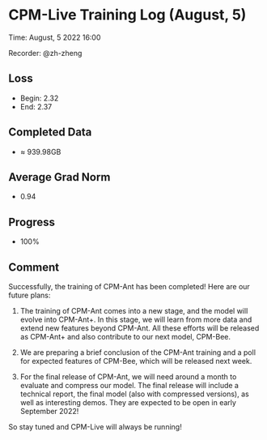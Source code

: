 
# CPM-Live Training Log (August, 5)

Time: August, 5 2022 16:00

Recorder: @zh-zheng

## Loss
- Begin: 2.32
- End: 2.37 
	
## Completed Data
- $\approx$ 939.98GB

## Average Grad Norm
- 0.94

## Progress
- 100%

## Comment

Successfully, the training of CPM-Ant has been completed! Here are our future plans:

1. The training of CPM-Ant comes into a new stage, and the model will evolve into CPM-Ant+. In this stage, we will learn from more data and extend new features beyond CPM-Ant. All these efforts will be released as CPM-Ant+ and also contribute to our next model, CPM-Bee.

2. We are preparing a brief conclusion of the CPM-Ant training and a poll for expected features of CPM-Bee, which will be released next week.

3. For the final release of CPM-Ant, we will need around a month to evaluate and compress our model. The final release will include a technical report, the final model (also with compressed versions), as well as interesting demos. They are expected to be open in early September 2022!

So stay tuned and CPM-Live will always be running!
